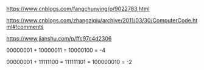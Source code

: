 

https://www.cnblogs.com/fangchunying/p/9022783.html

https://www.cnblogs.com/zhangziqiu/archive/2011/03/30/ComputerCode.html#!comments

https://www.jianshu.com/p/ffc97c4d2306



00000001 + 10000011 = 10000100  =  -4



00000001 + 11111100 = 111111101 = 100000010 = -2